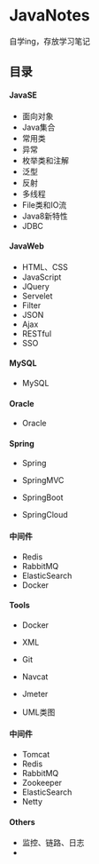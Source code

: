 # JavaNotes
自学ing，存放学习笔记



## 目录

#### JavaSE

- 面向对象
- Java集合
- 常用类
- 异常
- 枚举类和注解
- 泛型
- 反射
- 多线程
- File类和IO流
- Java8新特性
- JDBC

#### JavaWeb

- HTML、CSS
- JavaScript
- JQuery
- Servelet
- Filter
- JSON
- Ajax
- RESTful
- SSO

#### MySQL

- MySQL

#### Oracle

- Oracle

#### Spring

- Spring

- SpringMVC

- SpringBoot
- SpringCloud

#### 中间件

- Redis
- RabbitMQ
- ElasticSearch
- Docker

#### Tools

- Docker

- XML
- Git
- Navcat
- Jmeter
- UML类图

#### 中间件

- Tomcat
- Redis
- RabbitMQ
- Zookeeper
- ElasticSearch
- Netty

#### Others

- 监控、链路、日志
- 